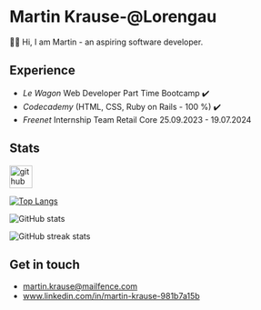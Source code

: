 # Martin Krause-@Lorengau

:man_technologist: Hi, I am Martin - an aspiring software developer.

## Experience
- *Le Wagon* Web Developer Part Time Bootcamp ✔️
- *Codecademy* (HTML, CSS, Ruby on Rails - 100 %) ✔️
- *Freenet* Internship Team Retail Core 25.09.2023 - 19.07.2024

## Stats
[<img src='https://cdn.jsdelivr.net/npm/simple-icons@3.0.1/icons/github.svg' alt='github' height='40'>](https://github.com/Lorengau)  

[![Top Langs](https://github-readme-stats.vercel.app/api/top-langs/?username=Lorengau)](https://github.com/anuraghazra/github-readme-stats)

![GitHub stats](https://github-readme-stats.vercel.app/api?username=Lorengau&show_icons=true)  

![GitHub streak stats](https://streak-stats.demolab.com/?user=Lorengau)  

## Get in touch
- martin.krause@mailfence.com
- www.linkedin.com/in/martin-krause-981b7a15b

